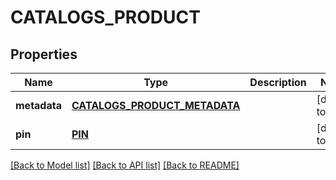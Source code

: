 # CATALOGS_PRODUCT

## Properties
Name | Type | Description | Notes
------------ | ------------- | ------------- | -------------
**metadata** | [**CATALOGS_PRODUCT_METADATA**](CatalogsProductMetadata.md) |  | [default to null]
**pin** | [**PIN**](Pin.md) |  | [default to null]

[[Back to Model list]](../README.md#documentation-for-models) [[Back to API list]](../README.md#documentation-for-api-endpoints) [[Back to README]](../README.md)


